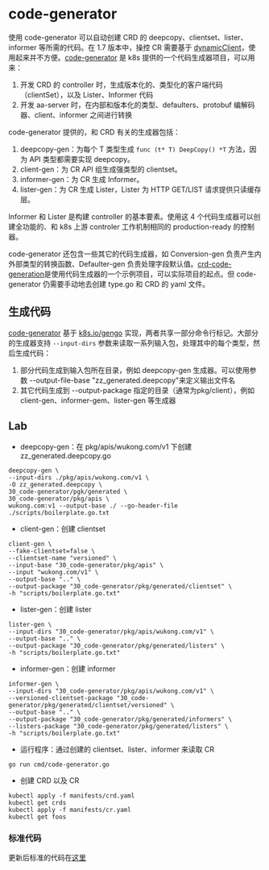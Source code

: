 # code-generator

使用 code-generator 可以自动创建 CRD 的 deepcopy、clientset、lister、informer 等所需的代码。在 1.7 版本中，操控 CR 需要基于 [dynamicClient](https://github.com/kubernetes/client-go/tree/master/dynamic)，使用起来并不方便。[code-generator](https://github.com/kubernetes/code-generator) 是 k8s 提供的一个代码生成器项目，可以用来：

1. 开发 CRD 的 controller 时，生成版本化的、类型化的客户端代码（clientSet），以及 Lister、Informer 代码
2. 开发 aa-server 时，在内部和版本化的类型、defaulters、protobuf 编解码器、client、informer 之间进行转换

code-generator 提供的，和 CRD 有关的生成器包括：

1. deepcopy-gen：为每个 T 类型生成 `func (t* T) DeepCopy() *T` 方法，因为 API 类型都需要实现 deepcopy。
2. client-gen：为 CR API 组生成强类型的 clientset。
3. informer-gen：为 CR 生成 Informer。
4. lister-gen：为 CR 生成 Lister，Lister 为 HTTP GET/LIST 请求提供只读缓存层。

Informer 和 Lister 是构建 controller 的基本要素。使用这 4 个代码生成器可以创建全功能的、和 k8s 上游 controler 工作机制相同的 production-ready 的控制器。

code-generator 还包含一些其它的代码生成器，如 Conversion-gen 负责产生内外部类型的转换函数、Defaulter-gen 负责处理字段默认值。[crd-code-generation](https://github.com/openshift-evangelists/crd-code-generation)是使用代码生成器的一个示例项目，可以实际项目的起点。但 code-generator 仍需要手动地去创建 type.go 和 CRD 的 yaml 文件。

## 生成代码

[code-generator](https://github.com/kubernetes/code-generator) 基于 [k8s.io/gengo](https://github.com/kubernetes/gengo) 实现，两者共享一部分命令行标记。大部分的生成器支持 `--input-dirs` 参数来读取一系列输入包，处理其中的每个类型，然后生成代码：

1. 部分代码生成到输入包所在目录，例如 deepcopy-gen 生成器。可以使用参数 --output-file-base "zz_generated.deepcopy"来定义输出文件名
2. 其它代码生成到 --output-package 指定的目录（通常为pkg/client），例如 client-gen、informer-gem、lister-gen 等生成器


## Lab

- deepcopy-gen：在 pkg/apis/wukong.com/v1 下创建 zz_generated.deepcopy.go
```shell
deepcopy-gen \
--input-dirs ./pkg/apis/wukong.com/v1 \
-O zz_generated.deepcopy \
30_code-generator/pgk/generated \
30_code-generator/pkg/apis \
wukong.com:v1 --output-base ./ --go-header-file ./scripts/boilerplate.go.txt 
```

- client-gen：创建 clientset
```shell
client-gen \
--fake-clientset=false \
--clientset-name "versioned" \
--input-base "30_code-generator/pkg/apis" \
--input "wukong.com/v1" \
--output-base ".." \
--output-package "30_code-generator/pkg/generated/clientset" \
-h "scripts/boilerplate.go.txt" 
```

- lister-gen：创建 lister
```shell
lister-gen \
--input-dirs "30_code-generator/pkg/apis/wukong.com/v1" \
--output-base ".." \
--output-package "30_code-generator/pkg/generated/listers" \
-h "scripts/boilerplate.go.txt" 
```

- informer-gen：创建 informer
```shell
informer-gen \
--input-dirs "30_code-generator/pkg/apis/wukong.com/v1" \
--versioned-clientset-package "30_code-generator/pkg/generated/clientset/versioned" \
--output-base ".." \
--output-package "30_code-generator/pkg/generated/informers" \
--listers-package "30_code-generator/pkg/generated/listers" \
-h "scripts/boilerplate.go.txt"
```

- 运行程序：通过创建的 clientset、lister、informer 来读取 CR
```shell
go run cmd/code-generator.go
```

- 创建 CRD 以及 CR

```shell
kubectl apply -f manifests/crd.yaml
kubectl get crds
kubectl apply -f manifests/cr.yaml
kubectl get foos
```

### 标准代码

更新后标准的代码在[这里](../45_code-generator-bis)
